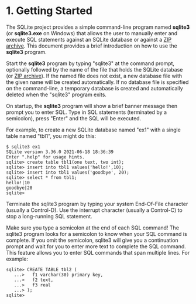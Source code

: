 # 1\. Getting Started


The SQLite project provides a simple command\-line program named
**sqlite3** (or **sqlite3\.exe** on Windows)
that allows the user to manually enter and execute SQL
statements against an SQLite database or against a
[ZIP archive](#zipdb). This document provides a brief
introduction on how to use the **sqlite3** program.



Start the **sqlite3** program by typing "sqlite3" at the
command prompt, optionally followed
by the name of the file that holds the SQLite database
(or [ZIP archive](#zipdb)). If the named
file does not exist, a new database file with the given name will be
created automatically. If no database file is specified on the
command\-line, a temporary database is created and automatically deleted when
the "sqlite3" program exits.



On startup, the **sqlite3** program will show a brief banner
message then prompt you to enter SQL. Type in SQL statements (terminated
by a semicolon), press "Enter" and the SQL will be executed.


For example, to create a new SQLite database named "ex1"
with a single table named "tbl1", you might do this:



```
$ sqlite3 ex1
SQLite version 3.36.0 2021-06-18 18:36:39
Enter ".help" for usage hints.
sqlite> create table tbl1(one text, two int);
sqlite> insert into tbl1 values('hello!',10);
sqlite> insert into tbl1 values('goodbye', 20);
sqlite> select * from tbl1;
hello!|10
goodbye|20
sqlite>

```

Terminate the sqlite3 program by typing your system
End\-Of\-File character (usually a Control\-D). Use the interrupt
character (usually a Control\-C) to stop a long\-running SQL statement.


Make sure you type a semicolon at the end of each SQL command!
The sqlite3 program looks for a semicolon to know when your SQL command is
complete. If you omit the semicolon, sqlite3 will give you a
continuation prompt and wait for you to enter more text to
complete the SQL command. This feature allows you to
enter SQL commands that span multiple lines. For example:



```
sqlite> CREATE TABLE tbl2 (
   ...>   f1 varchar(30) primary key,
   ...>   f2 text,
   ...>   f3 real
   ...> );
sqlite>

```


